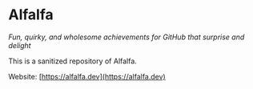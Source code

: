 # Alfalfa

*Fun, quirky, and wholesome achievements for GitHub that surprise and delight*

This is a sanitized repository of Alfalfa.

Website: [https://alfalfa.dev](https://alfalfa.dev)

